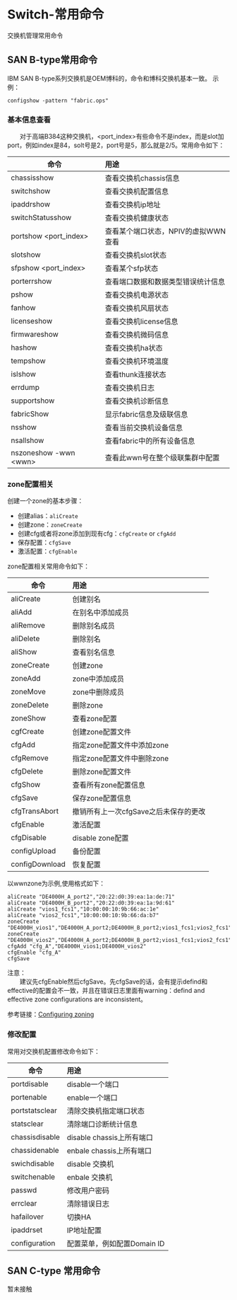# Switch-常用命令
交换机管理常用命令
## SAN B-type常用命令
IBM SAN B-type系列交换机是OEM博科的，命令和博科交换机基本一致。
示例：
```shell
configshow -pattern "fabric.ops"
```
### 基本信息查看
&#8195;&#8195;对于高端B384这种交换机，&#60;port_index&#62;有些命令不是index，而是slot加port，例如index是84，solt号是2，port号是5，那么就是2/5。常用命令如下：

命令|用途
---|:---
chassisshow|查看交换机chassis信息
switchshow|查看交换机配置信息
ipaddrshow|查看交换机ip地址
switchStatusshow|查看交换机健康状态
portshow &#60;port_index&#62;|查看某个端口状态，NPIV的虚拟WWN查看
slotshow|查看交换机slot状态
sfpshow &#60;port_index&#62;|查看某个sfp状态
porterrshow|查看端口数据和数据类型错误统计信息
pshow|查看交换机电源状态
fanhow|查看交换机风扇状态
licenseshow|查看交换机license信息
firmwareshow|查看交换机微码信息
hashow|查看交换机ha状态
tempshow|查看交换机环境温度
islshow|查看thunk连接状态
errdump|查看交换机日志
supportshow|查看交换机诊断信息
fabricShow|显示fabric信息及级联信息
nsshow|查看当前交换机设备信息
nsallshow|查看fabric中的所有设备信息
nszoneshow -wwn &#60;wwn&#62;|查看此wwn号在整个级联集群中配置

### zone配置相关
创建一个zone的基本步骤：
- 创建alias：`aliCreate`
- 创建zone：`zoneCreate`
- 创建cfg或者将zone添加到现有cfg：`cfgCreate` or `cfgAdd`
- 保存配置：`cfgSave`
- 激活配置：`cfgEnable`

zone配置相关常用命令如下：

命令|用途
---|:---
aliCreate|创建别名
aliAdd|在别名中添加成员
aliRemove|删除别名成员
aliDelete|删除别名
aliShow|查看别名信息
zoneCreate|创建zone
zoneAdd|zone中添加成员
zoneMove|zone中删除成员
zoneDelete|删除zone
zoneShow|查看zone配置
cgfCreate|创建zone配置文件
cfgAdd|指定zone配置文件中添加zone
cfgRemove|指定zone配置文件中删除zone
cfgDelete|删除zone配置文件
cfgShow|查看所有zone配置信息
cfgSave|保存zone配置信息
cfgTransAbort|撤销所有上一次cfgSave之后未保存的更改
cfgEnable|激活配置
cfgDisable|disable zone配置
configUpload|备份配置
configDownload|恢复配置

以wwnzone为示例,使用格式如下：
```shell
aliCreate "DE4000H_A_port2","20:22:d0:39:ea:1a:de:71"
aliCreate "DE4000H_B_port2","20:22:d0:39:ea:1a:9d:61"
aliCreate "vios1_fcs1","10:00:00:10:9b:66:ac:1e"
aliCreate "vios2_fcs1","10:00:00:10:9b:66:da:b7"
zoneCreate "DE4000H_vios1","DE4000H_A_port2;DE4000H_B_port2;vios1_fcs1;vios2_fcs1"
zoneCreate "DE4000H_vios2","DE4000H_A_port2;DE4000H_B_port2;vios1_fcs1;vios2_fcs1"
cfgAdd "cfg_A","DE4000H_vios1;DE4000H_vios2"
cfgEnable "cfg_A"
cfgSave
```
注意：      
&#8195;&#8195;建议先cfgEnable然后cfgSave。先cfgSave的话，会有提示defind和effective的配置会不一致，并且在错误日志里面有warning：defind and effective zone configurations are inconsistent。

参考链接：[Configuring zoning](https://www.ibm.com/docs/en/powervc/2.1.1?topic=storage-configuring-zoning)
### 修改配置
常用对交换机配置修改命令如下：

命令|用途
---|:---
portdisable|disable一个端口
portenable|enable一个端口
portstatsclear|清除交换机指定端口状态
statsclear|清除端口诊断统计信息
chassisdisable|disable chassis上所有端口
chassidenable|enbale chassis上所有端口
swichdisable|disable 交换机
switchenable|enbale 交换机
passwd|修改用户密码
errclear|清除错误日志
hafailover|切换HA
ipaddrset|IP地址配置
configuration|配置菜单，例如配置Domain ID

## SAN C-type 常用命令
暂未接触
